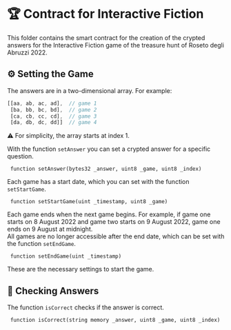 # 🏆 Contract for Interactive Fiction

This folder contains the smart contract for the creation of the crypted answers for the Interactive Fiction game of the treasure hunt of Roseto degli Abruzzi 2022.


## ⚙️ Setting the Game 

The answers are in a two-dimensional array. For example:

```javascript
[[aa, ab, ac, ad],  // game 1
 [ba, bb, bc, bd],  // game 2
 [ca, cb, cc, cd],  // game 3
 [da, db, dc, dd]]  // game 4
```
⚠️ For simplicity, the array starts at index 1.

With the function `setAnswer` you can set a crypted answer for a specific question. 
```solidity
 function setAnswer(bytes32 _answer, uint8 _game, uint8 _index)
 ```

Each game has a start date, which you can set with the function `setStartGame`.
```solidity
 function setStartGame(uint _timestamp, uint8 _game)
 ```

Each game ends when the next game begins. For example, if game one starts on 8 August 2022 and game two starts on 9 August 2022, game one ends on 9 August at midnight. \
All games are no longer accessible after the end date, which can be set with the function `setEndGame`.
```solidity
 function setEndGame(uint _timestamp)
 ```

 These are the necessary settings to start the game.

## 📝 Checking Answers

The function `isCorrect` checks if the answer is correct.
```solidity
 function isCorrect(string memory _answer, uint8 _game, uint8 _index)
 ```